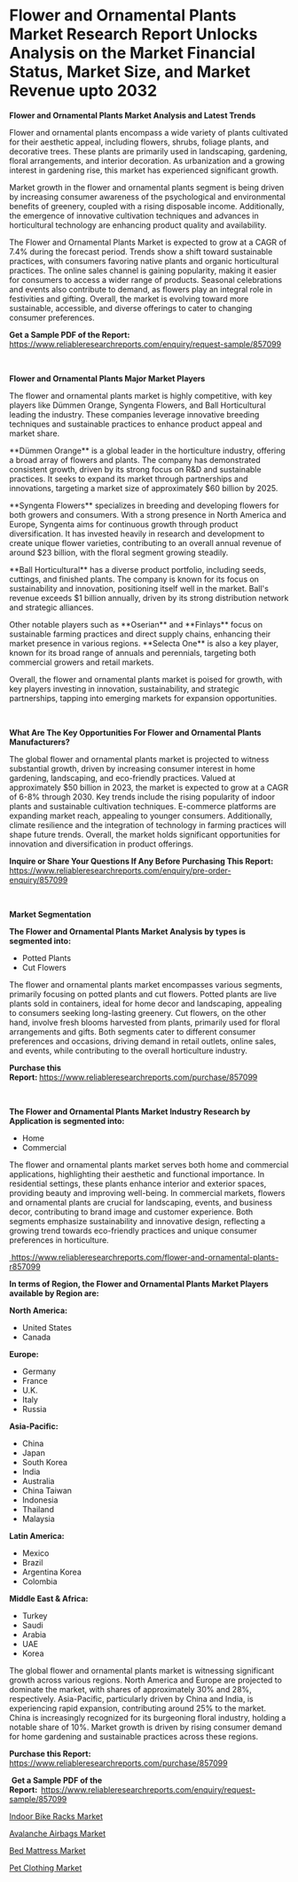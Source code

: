 <p><h1>Flower and Ornamental Plants Market Research Report Unlocks Analysis on the Market Financial Status, Market Size, and Market Revenue upto 2032</h1></p><p><strong>Flower and Ornamental Plants Market Analysis and Latest Trends</strong></p>
<p><p>Flower and ornamental plants encompass a wide variety of plants cultivated for their aesthetic appeal, including flowers, shrubs, foliage plants, and decorative trees. These plants are primarily used in landscaping, gardening, floral arrangements, and interior decoration. As urbanization and a growing interest in gardening rise, this market has experienced significant growth.</p><p>Market growth in the flower and ornamental plants segment is being driven by increasing consumer awareness of the psychological and environmental benefits of greenery, coupled with a rising disposable income. Additionally, the emergence of innovative cultivation techniques and advances in horticultural technology are enhancing product quality and availability.</p><p>The Flower and Ornamental Plants Market is expected to grow at a CAGR of 7.4% during the forecast period. Trends show a shift toward sustainable practices, with consumers favoring native plants and organic horticultural practices. The online sales channel is gaining popularity, making it easier for consumers to access a wider range of products. Seasonal celebrations and events also contribute to demand, as flowers play an integral role in festivities and gifting. Overall, the market is evolving toward more sustainable, accessible, and diverse offerings to cater to changing consumer preferences.</p></p>
<p><strong>Get a Sample PDF of the Report:&nbsp;</strong> <a href="https://www.reliableresearchreports.com/enquiry/request-sample/857099?utm_campaign=24&utm_medium=2&utm_source=Github&utm_content=ia&utm_term=06022025&utm_id=flower-and-ornamental-plants">https://www.reliableresearchreports.com/enquiry/request-sample/857099</a></p>
<p>&nbsp;</p>
<p><strong>Flower and Ornamental Plants Major Market Players</strong></p>
<p><p>The flower and ornamental plants market is highly competitive, with key players like Dümmen Orange, Syngenta Flowers, and Ball Horticultural leading the industry. These companies leverage innovative breeding techniques and sustainable practices to enhance product appeal and market share.</p><p>**Dümmen Orange** is a global leader in the horticulture industry, offering a broad array of flowers and plants. The company has demonstrated consistent growth, driven by its strong focus on R&D and sustainable practices. It seeks to expand its market through partnerships and innovations, targeting a market size of approximately $60 billion by 2025.</p><p>**Syngenta Flowers** specializes in breeding and developing flowers for both growers and consumers. With a strong presence in North America and Europe, Syngenta aims for continuous growth through product diversification. It has invested heavily in research and development to create unique flower varieties, contributing to an overall annual revenue of around $23 billion, with the floral segment growing steadily.</p><p>**Ball Horticultural** has a diverse product portfolio, including seeds, cuttings, and finished plants. The company is known for its focus on sustainability and innovation, positioning itself well in the market. Ball's revenue exceeds $1 billion annually, driven by its strong distribution network and strategic alliances.</p><p>Other notable players such as **Oserian** and **Finlays** focus on sustainable farming practices and direct supply chains, enhancing their market presence in various regions. **Selecta One** is also a key player, known for its broad range of annuals and perennials, targeting both commercial growers and retail markets.</p><p>Overall, the flower and ornamental plants market is poised for growth, with key players investing in innovation, sustainability, and strategic partnerships, tapping into emerging markets for expansion opportunities.</p></p>
<p>&nbsp;</p>
<p><strong>What Are The Key Opportunities For Flower and Ornamental Plants Manufacturers?</strong></p>
<p><p>The global flower and ornamental plants market is projected to witness substantial growth, driven by increasing consumer interest in home gardening, landscaping, and eco-friendly practices. Valued at approximately $50 billion in 2023, the market is expected to grow at a CAGR of 6-8% through 2030. Key trends include the rising popularity of indoor plants and sustainable cultivation techniques. E-commerce platforms are expanding market reach, appealing to younger consumers. Additionally, climate resilience and the integration of technology in farming practices will shape future trends. Overall, the market holds significant opportunities for innovation and diversification in product offerings.</p></p>
<p><strong>Inquire or Share Your Questions If Any Before Purchasing This Report:</strong> <a href="https://www.reliableresearchreports.com/enquiry/pre-order-enquiry/857099?utm_campaign=24&utm_medium=2&utm_source=Github&utm_content=ia&utm_term=06022025&utm_id=flower-and-ornamental-plants">https://www.reliableresearchreports.com/enquiry/pre-order-enquiry/857099</a></p>
<p>&nbsp;</p>
<p><strong>Market Segmentation</strong></p>
<p><strong>The Flower and Ornamental Plants Market Analysis by types is segmented into:</strong></p>
<p><ul><li>Potted Plants</li><li>Cut Flowers</li></ul></p>
<p><p>The flower and ornamental plants market encompasses various segments, primarily focusing on potted plants and cut flowers. Potted plants are live plants sold in containers, ideal for home decor and landscaping, appealing to consumers seeking long-lasting greenery. Cut flowers, on the other hand, involve fresh blooms harvested from plants, primarily used for floral arrangements and gifts. Both segments cater to different consumer preferences and occasions, driving demand in retail outlets, online sales, and events, while contributing to the overall horticulture industry.</p></p>
<p><strong>Purchase this Report:&nbsp;</strong><a href="https://www.reliableresearchreports.com/purchase/857099?utm_campaign=24&utm_medium=2&utm_source=Github&utm_content=ia&utm_term=06022025&utm_id=flower-and-ornamental-plants">https://www.reliableresearchreports.com/purchase/857099</a></p>
<p>&nbsp;</p>
<p><strong>The Flower and Ornamental Plants Market Industry Research by Application is segmented into:</strong></p>
<p><ul><li>Home</li><li>Commercial</li></ul></p>
<p><p>The flower and ornamental plants market serves both home and commercial applications, highlighting their aesthetic and functional importance. In residential settings, these plants enhance interior and exterior spaces, providing beauty and improving well-being. In commercial markets, flowers and ornamental plants are crucial for landscaping, events, and business decor, contributing to brand image and customer experience. Both segments emphasize sustainability and innovative design, reflecting a growing trend towards eco-friendly practices and unique consumer preferences in horticulture.</p></p>
<p><a href="https://www.reliableresearchreports.com/flower-and-ornamental-plants-r857099?utm_campaign=24&utm_medium=2&utm_source=Github&utm_content=ia&utm_term=06022025&utm_id=flower-and-ornamental-plants">&nbsp;https://www.reliableresearchreports.com/flower-and-ornamental-plants-r857099</a></p>
<p><strong>In terms of Region, the Flower and Ornamental Plants Market Players available by Region are:</strong></p>
<p>
    <p> <strong> North America: </strong>
        <ul>
            <li>United States</li>
            <li>Canada</li>
        </ul>
        </p> 
    <p> <strong> Europe: </strong>
        <ul>
            <li>Germany</li>
            <li>France</li>
            <li>U.K.</li>
            <li>Italy</li>
            <li>Russia</li>
        </ul>
        </p> 
    <p> <strong> Asia-Pacific: </strong>
        <ul>
            <li>China</li>
            <li>Japan</li>
            <li>South Korea</li>
            <li>India</li>
            <li>Australia</li>
            <li>China Taiwan</li>
            <li>Indonesia</li>
            <li>Thailand</li>
            <li>Malaysia</li>
        </ul>
        </p> 
    <p> <strong> Latin America: </strong>
        <ul>
            <li>Mexico</li>
            <li>Brazil</li>
            <li>Argentina Korea</li>
            <li>Colombia</li>
        </ul>
        </p> 
    <p> <strong> Middle East & Africa: </strong>
        <ul>
            <li>Turkey</li>
            <li>Saudi</li>
            <li>Arabia</li>
            <li>UAE</li>
            <li>Korea</li>
        </ul>
    </p>
    </p>
<p><p>The global flower and ornamental plants market is witnessing significant growth across various regions. North America and Europe are projected to dominate the market, with shares of approximately 30% and 28%, respectively. Asia-Pacific, particularly driven by China and India, is experiencing rapid expansion, contributing around 25% to the market. China is increasingly recognized for its burgeoning floral industry, holding a notable share of 10%. Market growth is driven by rising consumer demand for home gardening and sustainable practices across these regions.</p></p>
<p><strong>Purchase this Report: </strong><a href="https://www.reliableresearchreports.com/purchase/857099?utm_campaign=24&utm_medium=2&utm_source=Github&utm_content=ia&utm_term=06022025&utm_id=flower-and-ornamental-plants">https://www.reliableresearchreports.com/purchase/857099</a></p>
<p>&nbsp;<strong>Get a Sample PDF of the Report:&nbsp;&nbsp;</strong><a href="https://www.reliableresearchreports.com/enquiry/request-sample/857099?utm_campaign=24&utm_medium=2&utm_source=Github&utm_content=ia&utm_term=06022025&utm_id=flower-and-ornamental-plants">https://www.reliableresearchreports.com/enquiry/request-sample/857099</a></p>
<p><strong></strong></p>
<p><p><a href="https://github.com/elizabethdagraca/Market-Research-Report-List-5/blob/main/indoor-bike-racks-market.md?utm_campaign=24&utm_medium=2&utm_source=Github&utm_content=ia&utm_term=06022025&utm_id=flower-and-ornamental-plants">Indoor Bike Racks Market</a></p><p><a href="https://github.com/deyniphytic/Market-Research-Report-List-1/blob/main/avalanche-airbags-market.md?utm_campaign=24&utm_medium=2&utm_source=Github&utm_content=ia&utm_term=06022025&utm_id=flower-and-ornamental-plants">Avalanche Airbags Market</a></p><p><a href="https://github.com/zanoligarav/Market-Research-Report-List-1/blob/main/bed-mattress-market.md?utm_campaign=24&utm_medium=2&utm_source=Github&utm_content=ia&utm_term=06022025&utm_id=flower-and-ornamental-plants">Bed Mattress Market</a></p><p><a href="https://github.com/haaszgettre6/Market-Research-Report-List-1/blob/main/pet-clothing-market.md?utm_campaign=24&utm_medium=2&utm_source=Github&utm_content=ia&utm_term=06022025&utm_id=flower-and-ornamental-plants">Pet Clothing Market</a></p></p>